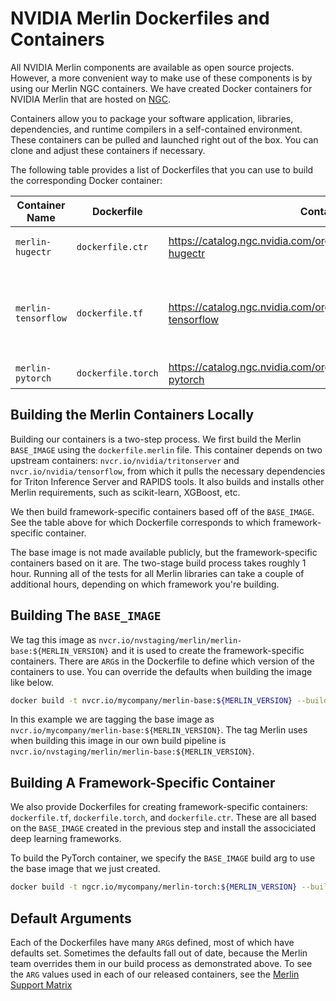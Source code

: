 # NVIDIA Merlin Dockerfiles and Containers

All NVIDIA Merlin components are available as open source projects. However, a more convenient way to make use of these components is by using our Merlin NGC containers. We have created Docker containers for NVIDIA Merlin that are hosted on [NGC](https://ngc.nvidia.com/catalog/containers/). 

Containers allow you to package your software application, libraries, dependencies, and runtime compilers in a self-contained environment. These containers can be pulled and launched right out of the box. You can clone and adjust these containers if necessary. 

The following table provides a list of Dockerfiles that you can use to build the corresponding Docker container:

| Container Name       | Dockerfile         | Container Location                                                                     | Functionality                                                  |
|----------------------|--------------------|----------------------------------------------------------------------------------------|----------------------------------------------------------------|
| `merlin-hugectr`     | `dockerfile.ctr`   | <https://catalog.ngc.nvidia.com/orgs/nvidia/teams/merlin/containers/merlin-hugectr>    | NVTabular and HugeCTR                                          |
| `merlin-tensorflow`  | `dockerfile.tf`    | <https://catalog.ngc.nvidia.com/orgs/nvidia/teams/merlin/containers/merlin-tensorflow> | NVTabular, TensorFlow, and HugeCTR Tensorflow Embedding plugin |
| `merlin-pytorch`     | `dockerfile.torch` | <https://catalog.ngc.nvidia.com/orgs/nvidia/teams/merlin/containers/merlin-pytorch>    | NVTabular and PyTorch                                          |


## Building the Merlin Containers Locally

Building our containers is a two-step process. We first build the Merlin `BASE_IMAGE` using the `dockerfile.merlin` file. This container depends on two upstream containers: `nvcr.io/nvidia/tritonserver` and `nvcr.io/nvidia/tensorflow`, from which it pulls the necessary dependencies for Triton Inference Server and RAPIDS tools. It also builds and installs other Merlin requirements, such as scikit-learn, XGBoost, etc.

We then build framework-specific containers based off of the `BASE_IMAGE`. See the table above for which Dockerfile corresponds to which framework-specific container.

The base image is not made available publicly, but the framework-specific containers based on it are. The two-stage build process takes roughly 1 hour. Running all of the tests for all Merlin libraries can take a couple of additional hours, depending on which framework you're building.

## Building The `BASE_IMAGE`

We tag this image as `nvcr.io/nvstaging/merlin/merlin-base:${MERLIN_VERSION}` and it is used to create the framework-specific containers. There are `ARG`s in the Dockerfile to define which version of the containers to use. You can override the defaults when building the image like below.

```bash
docker build -t nvcr.io/mycompany/merlin-base:${MERLIN_VERSION} --build-arg TRITON_VERSION=23.04 - < docker/dockerfile.merlin
```

In this example we are tagging the base image as `nvcr.io/mycompany/merlin-base:${MERLIN_VERSION}`. The tag Merlin uses when building this image in our own build pipeline is `nvcr.io/nvstaging/merlin/merlin-base:${MERLIN_VERSION}`. 

## Building A Framework-Specific Container

We also provide Dockerfiles for creating framework-specific containers: `dockerfile.tf`, `dockerfile.torch`, and `dockerfile.ctr`. These are all based on the `BASE_IMAGE` created in the previous step and install the associciated deep learning frameworks.

To build the PyTorch container, we specify the `BASE_IMAGE` build arg to use the base image that we just created.

```bash
docker build -t ngcr.io/mycompany/merlin-torch:${MERLIN_VERSION} --build-arg BASE_IMAGE=nvcr.io/mycompany/merlin-base:${MERLIN_VERSION} - < docker/dockerfile.torch
```

## Default Arguments

Each of the Dockerfiles have many `ARG`s defined, most of which have defaults set. Sometimes the defaults fall out of date, because the Merlin team overrides them in our build process as demonstrated above. To see the `ARG` values used in each of our released containers, see the [Merlin Support Matrix](https://nvidia-merlin.github.io/Merlin/main/support_matrix/index.html)
